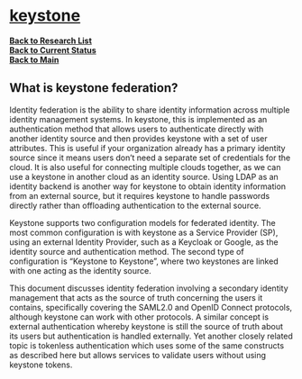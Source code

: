 # **[keystone](https://docs.openstack.org/keystone/latest/admin/federation/introduction.html)**

**[Back to Research List](../../research_list.md)**\
**[Back to Current Status](../../../development/status/weekly/current_status.md)**\
**[Back to Main](../../../README.md)**

## What is keystone federation?

Identity federation is the ability to share identity information across multiple identity management systems. In keystone, this is implemented as an authentication method that allows users to authenticate directly with another identity source and then provides keystone with a set of user attributes. This is useful if your organization already has a primary identity source since it means users don’t need a separate set of credentials for the cloud. It is also useful for connecting multiple clouds together, as we can use a keystone in another cloud as an identity source. Using LDAP as an identity backend is another way for keystone to obtain identity information from an external source, but it requires keystone to handle passwords directly rather than offloading authentication to the external source.

Keystone supports two configuration models for federated identity. The most common configuration is with keystone as a Service Provider (SP), using an external Identity Provider, such as a Keycloak or Google, as the identity source and authentication method. The second type of configuration is “Keystone to Keystone”, where two keystones are linked with one acting as the identity source.

This document discusses identity federation involving a secondary identity management that acts as the source of truth concerning the users it contains, specifically covering the SAML2.0 and OpenID Connect protocols, although keystone can work with other protocols. A similar concept is external authentication whereby keystone is still the source of truth about its users but authentication is handled externally. Yet another closely related topic is tokenless authentication which uses some of the same constructs as described here but allows services to validate users without using keystone tokens.
